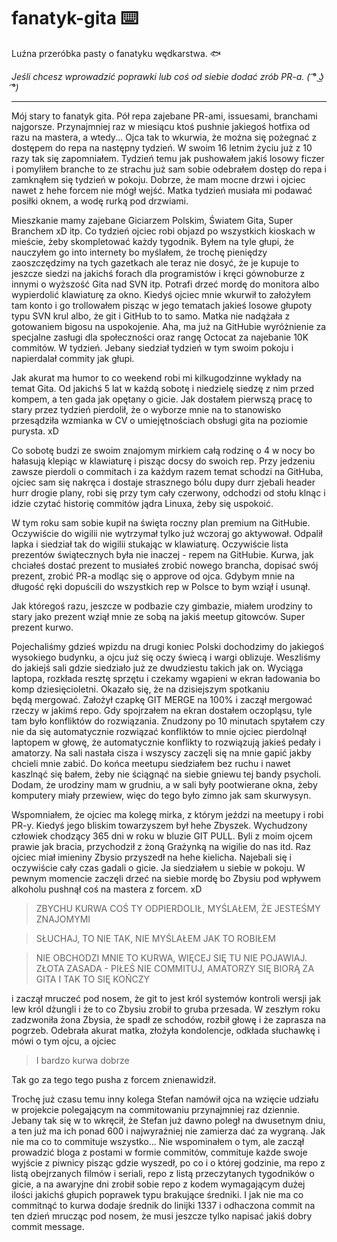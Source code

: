 # fanatyk-gita ⌨️
Luźna przeróbka pasty o fanatyku wędkarstwa. 🐟

_Jeśli chcesz wprowadzić poprawki lub coś od siebie dodać zrób PR-a. ( ͡° ͜ʖ ͡°)_

---

Mój stary to fanatyk gita. Pół repa zajebane PR-ami, issuesami, branchami najgorsze. Przynajmniej raz w miesiącu ktoś pushnie jakiegoś hotfixa od razu na mastera, a wtedy... Ojca tak to wkurwia, że można się pożegnać z dostępem do repa na następny tydzień. W swoim 16 letnim życiu już z 10 razy tak się zapomniałem. Tydzień temu jak pushowałem jakiś losowy ficzer i pomyliłem branche to ze strachu już sam sobie odebrałem dostęp do repa i zamknąłem się tydzień w pokoju. Dobrze, że mam mocne drzwi i ojciec nawet z hehe forcem nie mógł wejść. Matka tydzień musiała mi podawać posiłki oknem, a wodę rurką pod drzwiami.

Mieszkanie mamy zajebane Giciarzem Polskim, Światem Gita, Super Branchem xD itp. Co tydzień ojciec robi objazd po wszystkich kioskach w mieście, żeby skompletować każdy tygodnik. Byłem na tyle głupi, że nauczyłem go into internety bo myślałem, że trochę pieniędzy zaoszczędzimy na tych gazetkach ale teraz nie dosyć, że je kupuje to jeszcze siedzi na jakichś forach dla programistów i kręci gównoburze z innymi o wyższość Gita nad SVN itp. Potrafi drzeć mordę do monitora albo wypierdolić klawiaturę za okno. Kiedyś ojciec mnie wkurwił to założyłem tam konto i go trollowałem pisząc w jego tematach jakieś losowe głupoty typu SVN krul albo, że git i GitHub to to samo. Matka nie nadążała z gotowaniem bigosu na uspokojenie. Aha, ma już na GitHubie wyróżnienie za specjalne zasługi dla społeczności oraz rangę Octocat za najebanie 10K commitów. W tydzień. Jebany siedział tydzień w tym swoim pokoju i napierdalał commity jak głupi.

Jak akurat ma humor to co weekend robi mi kilkugodzinne wykłady na temat Gita. Od jakichś 5 lat w każdą sobotę i niedzielę siedzę z nim przed kompem, a ten gada jak opętany o gicie. Jak dostałem pierwszą pracę to stary przez tydzień pierdolił, że o wyborze mnie na to stanowisko przesądziła wzmianka w CV o umiejętnościach obsługi gita na poziomie purysta. xD

Co sobotę budzi ze swoim znajomym mirkiem całą rodzinę o 4 w nocy bo hałasują klepiąc w klawiaturę i pisząc docsy do swoich rep. Przy jedzeniu zawsze pierdoli o commitach i za każdym razem temat schodzi na GitHuba, ojciec sam się nakręca i dostaje strasznego bólu dupy durr zjebali header hurr drogie plany, robi się przy tym cały czerwony, odchodzi od stołu klnąc i idzie czytać historię commitów jądra Linuxa, żeby się uspokoić.

W tym roku sam sobie kupił na święta roczny plan premium na GitHubie. Oczywiście do wigilii nie wytrzymał tylko już wczoraj go aktywował. Odpalił lapka i siedział tak do wigilii stukając w klawiaturę. Oczywiście lista prezentów świątecznych była nie inaczej - repem na GitHubie. Kurwa, jak chciałeś dostać prezent to musiałeś zrobić nowego brancha, dopisać swój prezent, zrobić PR-a modląc się o approve od ojca. Gdybym mnie na długość ręki dopuścili do wszystkich rep w Polsce to bym wziął i usunął.

Jak któregoś razu, jeszcze w podbazie czy gimbazie, miałem urodziny to stary jako prezent wziął mnie ze sobą na jakiś meetup gitowców. Super prezent kurwo.

Pojechaliśmy gdzieś wpizdu na drugi koniec Polski dochodzimy do jakiegoś wysokiego budynku, a ojcu już się oczy świecą i wargi oblizuje. Weszliśmy do jakiejś sali gdzie siedziało już ze dwudziestu takich jak on. Wyciąga laptopa, rozkłada resztę sprzętu i czekamy wgapieni w ekran ładowania bo komp dziesięcioletni. Okazało się, że na dzisiejszym spotkaniu będą mergować. Założył czapkę GIT MERGE na 100% i zaczął mergować rzeczy w jakimś repo. Gdy spojrzałem na ekran dostałem oczopląsu, tyle tam było konfliktów do rozwiązania. Znudzony po 10 minutach spytałem czy nie da się automatycznie rozwiązać konfliktów to mnie ojciec pierdolnął laptopem w głowę, że automatycznie konflikty to rozwiązują jakieś pedały i amatorzy. Na sali nastała cisza i wszyscy zaczęli się na mnie gapić jakby chcieli mnie zabić. Do końca meetupu siedziałem bez ruchu i nawet kaszlnąć się bałem, żeby nie ściągnąć na siebie gniewu tej bandy psycholi. Dodam, że urodziny mam w grudniu, a w sali były pootwierane okna, żeby komputery miały przewiew, więc do tego było zimno jak sam skurwysyn.

Wspomniałem, że ojciec ma kolegę mirka, z którym jeździ na meetupy i robi PR-y. Kiedyś jego bliskim towarzyszem był hehe Zbyszek. Wychudzony człowiek chodzący 365 dni w roku w bluzie GIT PULL. Byli z moim ojcem prawie jak bracia, przychodził z żoną Grażynką na wigilie do nas itd. Raz ojciec miał imieniny Zbysio przyszedł na hehe kielicha. Najebali się i oczywiście cały czas gadali o gicie. Ja siedziałem u siebie w pokoju. W pewnym momencie zaczęli drzeć na siebie mordę bo Zbysiu pod wpływem alkoholu pushnął coś na mastera z forcem. xD
> ZBYCHU KURWA COŚ TY ODPIERDOLIŁ, MYŚLAŁEM, ŻE JESTEŚMY ZNAJOMYMI

> SŁUCHAJ, TO NIE TAK, NIE MYŚLAŁEM JAK TO ROBIŁEM

> NIE OBCHODZI MNIE TO KURWA, WIĘCEJ SIĘ TU NIE POJAWIAJ. ZŁOTA ZASADA - PIŁEŚ NIE COMMITUJ, AMATORZY SIĘ BIORĄ ZA GITA I TAK TO SIĘ KOŃCZY

i zaczął mruczeć pod nosem, że git to jest król systemów kontroli wersji jak lew król dżungli i że to co Zbysiu zrobił to gruba przesada. W zeszłym roku zadzwoniła żona Zbysia, że spadł ze schodów, rozbił głowę i że zaprasza na pogrzeb. Odebrała akurat matka, złożyła kondolencje, odkłada słuchawkę i mówi o tym ojcu, a ojciec
> I bardzo kurwa dobrze

Tak go za tego tego pusha z forcem znienawidził.

Trochę już czasu temu inny kolega Stefan namówił ojca na wzięcie udziału w projekcie polegającym na commitowaniu przynajmniej raz dziennie. Jebany tak się w to wkręcił, że Stefan już dawno poległ na dwusetnym dniu, a ten już ma ich ponad 600 i najwyraźniej nie zamierza dać za wygraną. Jak nie ma co to commituje wszystko... Nie wspominałem o tym, ale zaczął prowadzić bloga z postami w formie commitów, commituje każde swoje wyjście z piwnicy pisząc gdzie wyszedł, po co i o której godzinie, ma repo z listą obejrzanych filmów i seriali, repo z listą przeczytanych tygodników o gicie, a na awaryjne dni zrobił sobie repo z kodem wymagającym dużej ilości jakichś głupich poprawek typu brakujące średniki. I jak nie ma co commitnąć to kurwa dodaje średnik do linijki 1337 i odhaczona commit na ten dzień mrucząc pod nosem, że musi jeszcze tylko napisać jakiś dobry commit message.

